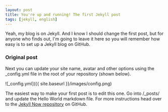 ```yaml
---
layout: post
title: You're up and running! The first Jekyll post
tags: [jekyll, english]
---
```


Yeah, my blog is on Jekyll. And I know I should change the first post, but for anyone who finds out, I'm going to leave it here so you will remember how easy is to set up a Jekyll blog on GitHub.
<!--more-->
### Original post
Next you can update your site name, avatar and other options using the _config.yml file in the root of your repository (shown below).

![_config.yml]({{ site.baseurl }}/images/config.png)

The easiest way to make your first post is to edit this one. Go into /_posts/ and update the Hello World markdown file. For more instructions head over to the [Jekyll Now repository](https://github.com/barryclark/jekyll-now) on GitHub.